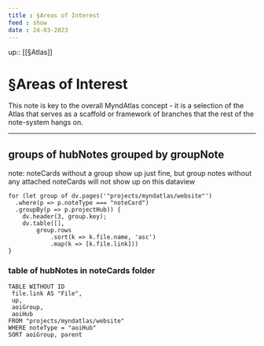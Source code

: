 ```yaml
---
title : §Areas of Interest
feed : show
date : 24-03-2023
---
```

up:: [[§Atlas]]
# §Areas of Interest

This note is key to the overall MyndAtlas concept - it is a selection of the Atlas that serves as a scaffold or framework of branches that the rest of the note-system hangs on. 

---
## groups of hubNotes grouped by groupNote
note: noteCards without a group show up just fine, but group notes without any attached noteCards will not show up on this dataview 
```dataviewjs
for (let group of dv.pages('"projects/myndatlas/website"')
  .where(p => p.noteType === "noteCard")
  .groupBy(p => p.projectHub)) {
    dv.header(3, group.key);
    dv.table([],
        group.rows
            .sort(k => k.file.name, 'asc')
            .map(k => [k.file.link]))
}
```

### table of hubNotes in noteCards folder
```dataview
TABLE WITHOUT ID
 file.link AS "File", 
 up,
 aoiGroup,
 aoiHub
FROM "projects/myndatlas/website"
WHERE noteType = "aoiHub"
SORT aoiGroup, parent
```

